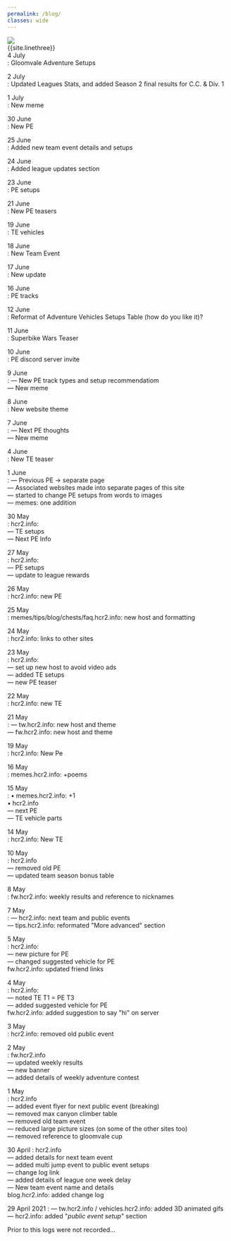 ```yaml
---
permalink: /blog/
classes: wide
---    
```


![](https://cdn.discordapp.com/attachments/806343355264401478/837569890357346334/image0.png)   
{{site.linethree}}  
4 July  
: Gloomvale Adventure Setups  

2 July  
: Updated Leagues Stats, and added Season 2 final results for C.C. & Div. 1  

1 July  
: New meme  

30 June  
: New PE  

25 June  
: Added new team event details and setups  

24 June  
: Added league updates section  

23 June  
: PE setups  

21 June  
: New PE teasers  

19 June  
: TE vehicles  

18 June  
: New Team Event  

17 June  
: New update

16 June  
: PE tracks  

12 June  
: Reformat of Adventure Vehicles Setups Table (how do you like it)?  

11 June  
: Superbike Wars Teaser

10 June   
: PE discord server invite  

9 June  
: — New PE track types and setup recommendatiom   
— New meme

8 June   
: New website theme


7 June   
: — Next PE thoughts  
— New meme

4 June     
: New TE teaser 

1 June   
: — Previous PE -> separate page  
— Associated websites made into separate pages of this site   
— started to change PE setups from words to images  
— memes: one addition  

30 May  
: hcr2.info:  
	— TE setups  
	— Next PE Info  
	
27 May   
: hcr2.info:    
	— PE setups      
	— update to league rewards     
	  
26 May    
: hcr2.info: new PE

25 May  
: memes/tips/blog/chests/faq.hcr2.info: new host and formatting

24 May  
: hcr2.info: links to other sites

23 May  
: hcr2.info:   
	— set up new host to avoid video ads   
	— added TE setups   
	— new PE teaser  

22 May  
: hcr2.info: new TE

21 May  
: — tw.hcr2.info: new host and theme  
— fw.hcr2.info: new host and theme

19 May  
: hcr2.info: New Pe

16 May  
: memes.hcr2.info: +poems

15 May  
: • memes.hcr2.info: +1  
• hcr2.info  
	— next PE  
	— TE vehicle parts  

14 May  
: hcr2.info: New TE

10 May  
: hcr2.info  
	— removed old PE  
	— updated team season bonus table  

8 May  
: fw.hcr2.info: weekly results and reference to nicknames

7 May  
: — hcr2.info: next team and public events  
— tips.hcr2.info: reformated "More advanced" section

5 May  
: hcr2.info:   
	— new picture for PE  
	— changed suggested vehicle for PE  
fw.hcr2.info: updated friend links

4 May   
: hcr2.info:   
 	— noted TE T1 = PE T3  
	— added suggested vehicle for PE  
fw.hcr2.info: added suggestion to say "hi" on server  

3 May   
: hcr2.info: removed old public event

2 May   
: fw.hcr2.info  
	— updated weekly results  
	— new banner  
	— added details of weekly adventure contest

1 May   
: hcr2.info  
	— added event flyer for next public event (breaking)  
	— removed max canyon climber table  
	— removed old team event  
	— reduced large picture sizes (on some of the other sites too)  
	— removed reference to gloomvale cup  
 
30 April 
: hcr2.info  
	— added details for next team event  
 	— added multi jump event to public event setups  
	— change log link  
	— added details of league one week delay  
	— New team event name and details  
blog.hcr2.info: added change log  

29 April 2021
: — tw.hcr2.info / vehicles.hcr2.info: added 3D animated gifs  
— hcr2.info: added "*public event setup*" section  

<a name="bottom"> </a>
Prior to this logs were not recorded...
